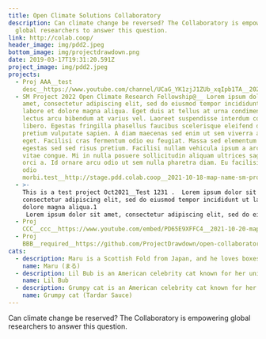 ```yaml
---
title: Open Climate Solutions Collaboratory
description: Can climate change be reversed? The Collaboratory is empowering
  global researchers to answer this question.
link: http://colab.coop/
header_image: img/pdd2.jpeg
bottom_image: img/projectdrawdown.png
date: 2019-03-17T19:31:20.591Z
project_image: img/pdd2.jpeg
projects:
  - Proj AAA__test
    desc__https://www.youtube.com/channel/UCaG_YK1zjJ1ZUb_xqIpb1TA__2021-10-20-map-name-proj-aaa-description-test-desc-video-https-www-youtube-com-embed-bkdoxfyb71y-collaborators-list-shrutim-colleen-skemp-link-https-www-youtube-com-channel-ucag_yk1zjj1zub_xqipb1ta
  - SM Project 2022 Open Climate Research Fellowship@__ Lorem ipsum dolor sit
    amet, consectetur adipiscing elit, sed do eiusmod tempor incididunt ut
    labore et dolore magna aliqua. Eget duis at tellus at urna condimentum. Ut
    lectus arcu bibendum at varius vel. Laoreet suspendisse interdum consectetur
    libero. Egestas fringilla phasellus faucibus scelerisque eleifend donec
    pretium vulputate sapien. A diam maecenas sed enim ut sem viverra aliquet
    eget. Facilisi cras fermentum odio eu feugiat. Massa sed elementum tempus
    egestas sed sed risus pretium. Facilisi nullam vehicula ipsum a arcu cursus
    vitae congue. Mi in nulla posuere sollicitudin aliquam ultrices sagittis
    orci a. Id ornare arcu odio ut sem nulla pharetra diam. Eu facilisis sed
    odio
    morbi.test__http://stage.pdd.colab.coop__2021-10-18-map-name-sm-project-2022-open-climate-research-fellowship-description-lorem-ipsum-dolor-sit-amet-consectetur-adipiscing-elit-sed-do-eiusmod-tempor-incididunt-ut-labore-et-dolore-magna-aliqua-eget-duis-at-tellus-at-urna-condimentum-ut-lec
  - >-
    This is a test project Oct2021__Test 1231 .  Lorem ipsum dolor sit amet,
    consectetur adipiscing elit, sed do eiusmod tempor incididunt ut labore et
    dolore magna aliqua.1
     Lorem ipsum dolor sit amet, consectetur adipiscing elit, sed do eiusmod tempor incididunt ut labore et dolore magna aliqua.2  Lorem ipsum dolor sit amet, consectetur adipiscing elit, sed do eiusmod tempor incididunt ut labore et dolore magna aliqua.3__https://google.com__2021-10-18-map-name-this-is-a-test-project-description-test-123-link-https-google-com-collaborators-list-dsadsadsadsadsasdasdadadsa-shruti-video-https-google-com
  - Proj
    CCC__ccc__https://www.youtube.com/embed/PD65E9XFFC4__2021-10-20-map-name-proj-ccc-description-ccc-video-https-www-youtube-com-embed-pd65e9xffc4-link-https-www-youtube-com-embed-pd65e9xffc4-collaborators-list-shruti
  - Proj
    BBB__required__https://github.com/ProjectDrawdown/open-collaboratory/issues/29__2021-10-20-map-name-proj-bbb-active-true-link-https-github-com-projectdrawdown-open-collaboratory-issues-29-collaborators-list-shrutim-shruti-dsadsadsadsadsasdasdadadsa-colleen-skemp-video-https-www-youtube-com-embed-pd65
cats:
  - description: Maru is a Scottish Fold from Japan, and he loves boxes.
    name: Maru (まる)
  - description: Lil Bub is an American celebrity cat known for her unique appearance.
    name: Lil Bub
  - description: Grumpy cat is an American celebrity cat known for her grumpy appearance.
    name: Grumpy cat (Tardar Sauce)
---
```

Can climate change be reserved? The Collaboratory is empowering global researchers to answer this question.
